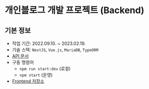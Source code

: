 # 개인블로그 개발 프로젝트 (Backend)

## 기본 정보

- 작업 기간: 2022.09.10. ~ 2023.02.19.
- 기술 스택: `NestJS`, `Vue.js`, `MariaDB`, `TypeORM`
- [API 문서](http://localhost:3000/api-docs)
- 구동 명령어
  - ```npm run start:dev``` (로컬)
  - ```npm start``` (운영)
- [Frontend 저장소](https://github.com/selosele/selosele2-frontend)
